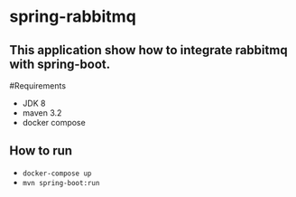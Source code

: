 # spring-rabbitmq

## This application show how to integrate rabbitmq with spring-boot.

#Requirements

* JDK 8
* maven 3.2
* docker compose

## How to run
* `docker-compose up`
* `mvn spring-boot:run`